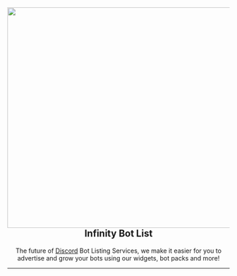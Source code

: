 <h2 align='center'>
  <img src="https://pbs.twimg.com/profile_banners/1365471907001237510/1653174132/1500x500" height='500px' width='1500px' />
  <br> 
  Infinity Bot List
</h2>
<p align="center">
The future of <a href="https://discord.com">Discord</a> Bot Listing Services, we make it easier for you to advertise and grow your bots using our widgets, bot packs and more!
</p>

<hr>
